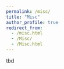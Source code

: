 ```yaml
---
permalink: /misc/
title: "Misc"
author_profile: true
redirect_from:
  - /misc.html
  - /Misc/
  - /Misc.html
---
```


tbd